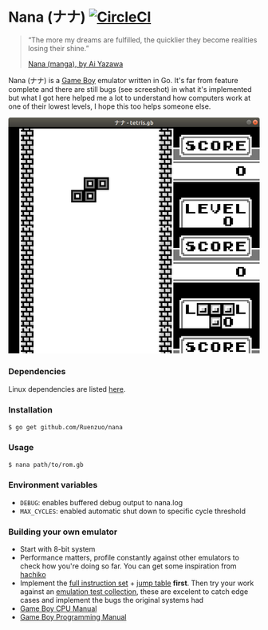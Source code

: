 # Nana (ナナ) [![CircleCI](https://circleci.com/gh/Ruenzuo/nana/tree/master.svg?style=svg&circle-token=2e19174b3ae6327c61879b0ce43544e2eaf28926)](https://circleci.com/gh/Ruenzuo/nana/tree/master)

> “The more my dreams are fulfilled, the quicklier they become realities losing their shine.”
>
> [Nana (manga), by Ai Yazawa](https://en.wikipedia.org/wiki/Nana_(manga))

Nana (ナナ) is a [Game Boy](https://en.wikipedia.org/wiki/Game_Boy) emulator written in Go. It's far from feature complete and there are still bugs (see screeshot) in what it's implemented but what I got here helped me a lot to understand how computers work at one of their lowest levels, I hope this too helps someone else.

![nana-screenshot.png](nana-screenshot.png)

### Dependencies

Linux dependencies are listed [here](./Dockerfile).

### Installation

```
$ go get github.com/Ruenzuo/nana
```

### Usage

```
$ nana path/to/rom.gb
```

### Environment variables

* `DEBUG`: enables buffered debug output to nana.log
* `MAX_CYCLES`: enabled automatic shut down to specific cycle threshold

### Building your own emulator

* Start with 8-bit system
* Performance matters, profile constantly against other emulators to check how you're doing so far. You can get some inspiration from [hachiko](https://github.com/Ruenzuo/hachiko)
* Implement the [full instruction set](./emulator/instruction_set.go) + [jump table](./emulator/jump_table.go) **first**. Then try your work against an [emulation test collection](https://github.com/retrio/gb-test-roms), these are excelent to catch edge cases and implement the bugs the original systems had
* [Game Boy CPU Manual](http://www.codeslinger.co.uk/pages/projects/gameboy/files/GB.pdf)
* [Game Boy Programming Manual](https://archive.org/download/GameBoyProgManVer1.1/GameBoyProgManVer1.1.pdf)

